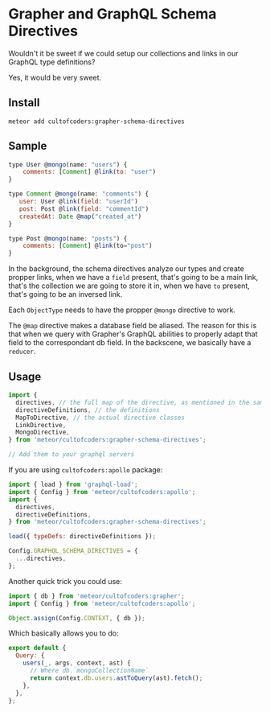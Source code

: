 # Grapher and GraphQL Schema Directives

Wouldn't it be sweet if we could setup our collections and links in our GraphQL type definitions?

Yes, it would be very sweet.

## Install

```
meteor add cultofcoders:grapher-schema-directives
```

## Sample

```js
type User @mongo(name: "users") {
    comments: [Comment] @link(to: "user")
}

type Comment @mongo(name: "comments") {
   user: User @link(field: "userId")
   post: Post @link(field: "commentId")
   createdAt: Date @map("created_at")
}

type Post @mongo(name: "posts") {
    comments: [Comment] @link(to="post")
}
```

In the background, the schema directives analyze our types and create propper links, when we have a `field` present,
that's going to be a main link, that's the collection we are going to store it in, when we have `to` present,
that's going to be an inversed link.

Each `ObjectType` needs to have the propper `@mongo` directive to work.

The `@map` directive makes a database field be aliased. The reason for this is that when we query with Grapher's
GraphQL abilities to properly adapt that field to the correspondant db field. In the backscene, we basically have a `reducer`.

## Usage

```js
import {
  directives, // the full map of the directive, as mentioned in the sample above
  directiveDefinitions, // the definitions
  MapToDirective, // the actual directive classes
  LinkDirective,
  MongoDirective,
} from 'meteor/cultofcoders:grapher-schema-directives';

// Add them to your graphql servers
```

If you are using `cultofcoders:apollo` package:

```js
import { load } from 'graphql-load';
import { Config } from 'meteor/cultofcoders:apollo';
import {
  directives,
  directiveDefinitions,
} from 'meteor/cultofcoders:grapher-schema-directives';

load({ typeDefs: directiveDefinitions });

Config.GRAPHQL_SCHEMA_DIRECTIVES = {
  ...directives,
};
```

Another quick trick you could use:

```js
import { db } from 'meteor/cultofcoders:grapher';
import { Config } from 'meteor/cultofcoders:apollo';

Object.assign(Config.CONTEXT, { db });
```

Which basically allows you to do:

```js
export default {
  Query: {
    users(_, args, context, ast) {
      // Where db.`mongoCollectionName`
      return context.db.users.astToQuery(ast).fetch();
    },
  },
};
```
